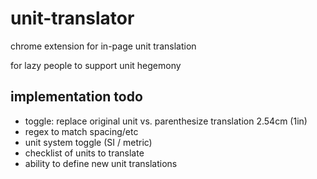 unit-translator
=====
chrome extension for in-page unit translation

for lazy people to support unit hegemony

implementation todo
-----
+ toggle: replace original unit vs. parenthesize translation 2.54cm (1in)
+ regex to match spacing/etc
+ unit system toggle (SI / metric)
+ checklist of units to translate
+ ability to define new unit translations
